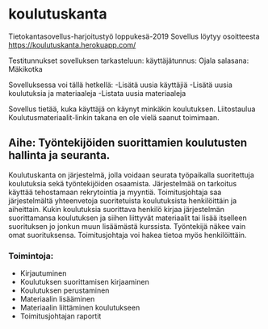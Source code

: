 # koulutuskanta
Tietokantasovellus-harjoitustyö loppukesä-2019 
Sovellus löytyy osoitteesta https://koulutuskanta.herokuapp.com/

Testitunnukset sovelluksen tarkasteluun:
käyttäjätunnus: Ojala 
salasana: Mäkikotka

Sovelluksessa voi tällä hetkellä:
-Lisätä uusia käyttäjiä
-Lisätä uusia koulutuksia ja materiaaleja
-Listata uusia materiaaleja

Sovellus tietää, kuka käyttäjä on käynyt minkäkin koulutuksen. 
Liitostaulua Koulutusmateriaalit-linkin takana en ole vielä saanut toimimaan. 

## Aihe: Työntekijöiden suorittamien koulutusten hallinta ja seuranta. 

Koulutuskanta on järjestelmä, jolla voidaan seurata työpaikalla suoritettuja koulutuksia sekä työntekijöiden osaamista. Järjestelmää on tarkoitus käyttää tehostamaan rekrytointia ja myyntiä. Toimitusjohtaja saa järjestelmältä yhteenvetoja suoritetuista koulutuksista henkilöittäin ja aiheittain. Kukin koulutuksia suorittava henkilö kirjaa järjestelmän suorittamansa koulutuksen ja siihen liittyvät materiaalit tai lisää itselleen suorituksen jo jonkun muun lisäämästä kurssista. Työntekijä näkee vain omat suorituksensa. Toimitusjohtaja voi hakea tietoa myös henkilöittäin.

### Toimintoja:
* Kirjautuminen
* Koulutuksen suorittamisen kirjaaminen
* Koulutuksen perustaminen
* Materiaalin lisääminen
* Materiaalin liittäminen koulutukseen
* Toimitusjohtajan raportit
